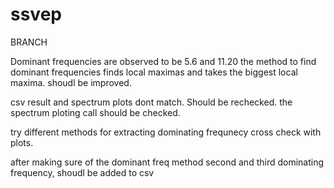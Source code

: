 # ssvep

BRANCH 

Dominant frequencies are observed to be 5.6 and 11.20 the method to find dominant frequencies finds local maximas and takes the biggest local maxima. shoudl be improved.

csv result and spectrum plots dont match. Should be rechecked. the spectrum ploting call should be checked.

try different methods for extracting dominating frequnecy cross check with plots.

after making sure of the dominant freq method  second and third dominating frequency, shoudl be added to csv
